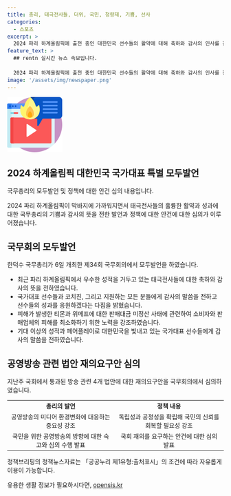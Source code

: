 ```yaml
---
title: 총리, 태극전사들, 더위, 국민, 청량제, 기쁨, 선사
categories:
  - 스포츠
excerpt: >
  2024 파리 하계올림픽에 출전 중인 대한민국 선수들의 활약에 대해 축하와 감사의 인사를 전한 한덕수 국무총리. 선수들의 훌륭한 성과와 올림픽 정신을 칭찬하며, 피해 최소화를 위한 정책에도 적극적으로 대응하고 있다고 강조했다. 추가로 공영방송 관련 법안에 대한 재의요구안을 국무회의에서 심의했다. 
feature_text: >
  ## rentn 실시간 뉴스 속보입니다.

  2024 파리 하계올림픽에 출전 중인 대한민국 선수들의 활약에 대해 축하와 감사의 인사를 전한 한덕수 국무총리. 선수들의 훌륭한 성과와 올림픽 정신을 칭찬하며, 피해 최소화를 위한 정책에도 적극적으로 대응하고 있다고 강조했다. 추가로 공영방송 관련 법안에 대한 재의요구안을 국무회의에서 심의했다. 
image: '/assets/img/newspaper.png'
---
```


<p><img src="/assets/img/news.png" alt="rentncar 속보" /></p>

<h2 data-ke-size="size26">2024 하계올림픽 대한민국 국가대표 특별 모두발언</h2>

<p>국무총리의 모두발언 및 정책에 대한 안건 심의 내용입니다.</p>

<p data-ke-size="size16">2024 파리 하계올림픽이 막바지에 가까워지면서 태극전사들의 훌륭한 활약과 성과에 대한 국무총리의 기쁨과 감사의 뜻을 전한 발언과 정책에 대한 안건에 대한 심의가 이루어졌습니다.</p>

<h2 data-ke-size="size26">국무회의 모두발언</h2>

<p>한덕수 국무총리가 6일 개최한 제34회 국무회의에서 모두발언을 하였습니다.</p>

<ul>
  <li>최근 파리 하계올림픽에서 우수한 성적을 거두고 있는 태극전사들에 대한 축하와 감사의 뜻을 전하였습니다.</li>
  <li>국가대표 선수들과 코치진, 그리고 지원하는 모든 분들에게 감사의 말씀을 전하고 선수들의 성과를 응원하겠다는 다짐을 밝혔습니다.</li>
  <li>피해가 발생한 티몬과 위메프에 대한 판매대금 미정산 사태에 관련하여 소비자와 판매업체의 피해를 최소화하기 위한 노력을 강조하였습니다.</li>
  <li>기대 이상의 성적과 페어플레이로 대한민국을 빛내고 있는 국가대표 선수들에게 감사의 말씀을 전하였습니다.</li>
</ul>

<h2 data-ke-size="size26">공영방송 관련 법안 재의요구안 심의</h2>

<p>지난주 국회에서 통과된 방송 관련 4개 법안에 대한 재의요구안을 국무회의에서 심의하였습니다.</p>

<table>
  <tr>
    <td style="text-align: center; height: 17px;"><b>총리의 발언</b></td>
    <td style="text-align: center; height: 17px;"><b>정책 내용</b></td>
  </tr>
  <tr>
    <td style="text-align: center; height: 17px;">공영방송의 미디어 환경변화에 대응하는 중요성 강조</td>
    <td style="text-align: center; height: 17px;">독립성과 공정성을 확립해 국민의 신뢰를 회복할 필요성 강조</td>
  </tr>
  <tr>
    <td style="text-align: center; height: 17px;">국민을 위한 공영방송의 방향에 대한 숙고와 심의 수행 발표</td>
    <td style="text-align: center; height: 17px;">국회 재의를 요구하는 안건에 대한 심의 발표</td>
  </tr>
</table>

<p data-ke-size="size16">정책브리핑의 정책뉴스자료는 「공공누리 제1유형:출처표시」의 조건에 따라 자유롭게 이용이 가능합니다.</p>
유용한 생활 정보가 필요하시다면, <a href="https://opensis.kr" rel="dofollow">opensis.kr</a>


